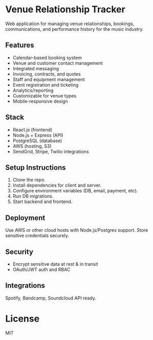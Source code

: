 # Venue Relationship Tracker

Web application for managing venue relationships, bookings, communications, and performance history for the music industry.

## Features
- Calendar-based booking system
- Venue and customer contact management
- Integrated messaging
- Invoicing, contracts, and quotes
- Staff and equipment management
- Event registration and ticketing
- Analytics/reporting
- Customizable for venue types
- Mobile-responsive design

## Stack
- React.js (frontend)
- Node.js + Express (API)
- PostgreSQL (database)
- AWS (hosting, S3)
- SendGrid, Stripe, Twilio integrations

## Setup Instructions
1. Clone the repo.
2. Install dependencies for client and server.
3. Configure environment variables (DB, email, payment, etc).
4. Run DB migrations.
5. Start backend and frontend.

## Deployment
Use AWS or other cloud hosts with Node.js/Postgres support. Store sensitive credentials securely.

## Security
- Encrypt sensitive data at rest & in transit
- OAuth/JWT auth and RBAC

## Integrations
Spotify, Bandcamp, Soundcloud API ready.

# License
MIT
